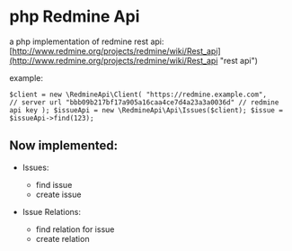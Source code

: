 php Redmine Api
==========

a php implementation of redmine rest api:
[http://www.redmine.org/projects/redmine/wiki/Rest_api](http://www.redmine.org/projects/redmine/wiki/Rest_api "rest api")


example:


`$client = new \RedmineApi\Client(
    "https://redmine.example.com",             // server url
    "bbb09b217bf17a905a16caa4ce7d4a23a3a0036d" // redmine api key
);
$issueApi = new \RedmineApi\Api\Issues($client);
$issue = $issueApi->find(123);`



Now implemented:
----------
 * Issues:
    * find issue
    * create issue

 * Issue Relations:
    * find relation for issue
    * create relation
